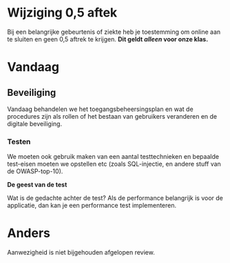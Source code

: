 # Wijziging 0,5 aftek
Bij een belangrijke gebeurtenis of ziekte heb je toestemming om online aan te sluiten en geen 0,5 aftrek te krijgen. **Dit geldt *alleen* voor onze klas.**

# Vandaag
## Beveiliging
Vandaag behandelen we het toegangsbeheersingsplan en wat de procedures zijn als rollen of het bestaan van gebruikers veranderen en de digitale beveiliging.

### Testen
We moeten ook gebruik maken van een aantal testtechnieken en bepaalde test-eisen moeten we opstellen etc (zoals SQL-injectie, en andere stuff van de OWASP-top-10).

**De geest van de test**

Wat is de gedachte achter de test? Als de performance belangrijk is voor de applicatie, dan kan je een performance test implementeren.

# Anders
Aanwezigheid is niet bijgehouden afgelopen review.